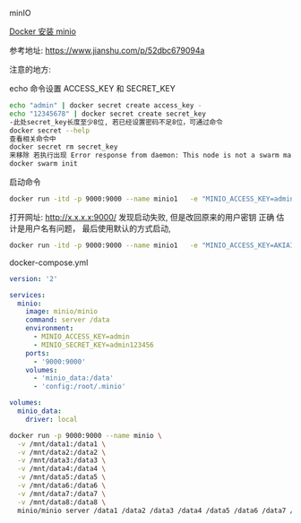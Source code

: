 minIO





[Docker 安装 minio](https://www.cnblogs.com/eason-d/p/12711041.html)

参考地址: https://www.jianshu.com/p/52dbc679094a

 

注意的地方:

echo 命令设置 ACCESS_KEY 和 SECRET_KEY

```sh
echo "admin" | docker secret create access_key -
echo "12345678" | docker secret create secret_key 
-此处secret_key长度至少8位, 若已经设置密码不足8位，可通过命令
docker secret --help
查看相关命令中
docker secret rm secret_key
来移除 若执行出现 Error response from daemon: This node is not a swarm manager. Use "docker swarm init" or "docker swarm join" to connect this node to swarm and try again.错误, 需执行
docker swarm init
```

 

启动命令

```sh
docker run -itd -p 9000:9000 --name minio1   -e "MINIO_ACCESS_KEY=admin"   -e "MINIO_SECRET_KEY=admin"   -v /mnt/data:/data   -v /mnt/config:/root/.minio   minio/minio server /data
```

 

打开网址: http://x.x.x.x:9000/ 发现启动失败, 但是改回原来的用户密钥 正确 估计是用户名有问题， 最后使用默认的方式启动,

```sh
docker run -itd -p 9000:9000 --name minio1   -e "MINIO_ACCESS_KEY=AKIAIOSFODNN7EXAMPLE"   -e "MINIO_SECRET_KEY=wJalrXUtnFEMI/K7MDENG/bPxRfiCYEXAMPLEKEY"   -v /mnt/data:/data   -v /mnt/config:/root/.minio   minio/minio server /data
```

docker-compose.yml
```yml
version: '2'

services:
  minio:
    image: minio/minio
    command: server /data
    environment:
      - MINIO_ACCESS_KEY=admin
      - MINIO_SECRET_KEY=admin123456
    ports:
      - '9000:9000'
    volumes:
      - 'minio_data:/data'
      - 'config:/root/.minio'

volumes:
  minio_data:
    driver: local
```



```sh
docker run -p 9000:9000 --name minio \
  -v /mnt/data1:/data1 \
  -v /mnt/data2:/data2 \
  -v /mnt/data3:/data3 \
  -v /mnt/data4:/data4 \
  -v /mnt/data5:/data5 \
  -v /mnt/data6:/data6 \
  -v /mnt/data7:/data7 \
  -v /mnt/data8:/data8 \
  minio/minio server /data1 /data2 /data3 /data4 /data5 /data6 /data7 /data8
```